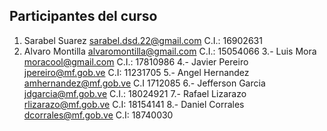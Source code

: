 ## Participantes del curso

1. Sarabel Suarez <sarabel.dsd.22@gmail.com> C.I.: 16902631
2. Alvaro Montilla <alvaromontilla@gmail.com> C.I.: 15054066
3.- Luis Mora <moracool@gmail.com> C.I.: 17810986
4.- Javier Pereiro <jpereiro@mf.gob.ve> C.I: 11231705
5.- Angel Hernandez <amhernandez@mf.gob.ve> C.I 1712085
6.- Jefferson Garcia <jdgarcia@mf.gob.ve> C.I.: 18024921
7.- Rafael Lizarazo <rlizarazo@mf.gob.ve> C.I: 18154141
8.- Daniel Corrales <dcorrales@mf.gob.ve> C.I: 18740030
